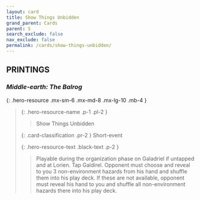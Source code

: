 ```yaml
---
layout: card
title: Show Things Unbidden
grand_parent: Cards
parent: S
search_exclude: false
nav_exclude: false
permalink: /cards/show-things-unbidden/
---
```


## PRINTINGS


### _Middle-earth: The Balrog_

{: .hero-resource .mx-sm-6 .mx-md-8 .mx-lg-10 .mb-4 }
> {: .hero-resource-name .p-1 .pl-2 }
> > <div class="card-mp"></div>
> > <div class="card-name">Show Things Unbidden</div>
>
> {: .card-classification .pr-2 }
> Short-event
>
> {: .hero-resource-text .black-text .p-2 }
> > Playable during the organization phase on Galadriel if untapped and at Lorien. Tap Galdirel. Opponent must choose and reveal to you 3 non-environment hazards from his hand and shuffle them into his play deck. If these are not available, opponent must reveal his hand to you and shuffle all non-environment hazards there into his play deck.  
> 
